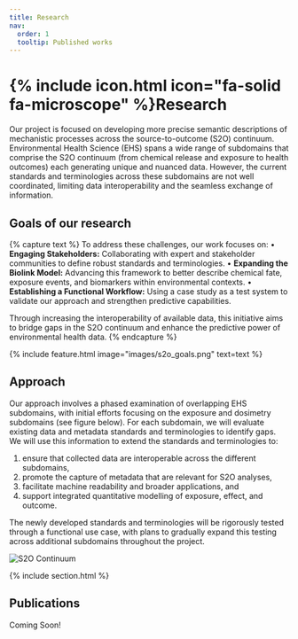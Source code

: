 ```yaml
---
title: Research
nav:
  order: 1
  tooltip: Published works
---
```


# {% include icon.html icon="fa-solid fa-microscope" %}Research

Our project is focused on developing more precise semantic descriptions of mechanistic processes across the source-to-outcome (S2O) continuum. Environmental Health Science (EHS) spans a wide range of subdomains that comprise the S2O continuum (from chemical release and exposure to health outcomes) each generating unique and nuanced data. However, the current standards and terminologies across these subdomains are not well coordinated, limiting data interoperability and the seamless exchange of information.

## Goals of our research
{% capture text %}
To address these challenges, our work focuses on:
	•	**Engaging Stakeholders:** Collaborating with expert and stakeholder communities to define robust standards and terminologies.
	•	**Expanding the Biolink Model:** Advancing this framework to better describe chemical fate, exposure events, and biomarkers within environmental contexts.
	•	**Establishing a Functional Workflow:** Using a case study as a test system to validate our approach and strengthen predictive capabilities.

Through increasing the interoperability of available data, this initiative aims to bridge gaps in the S2O continuum and enhance the predictive power of environmental health data.
{% endcapture %}

{% include feature.html image="images/s2o_goals.png" text=text %}

## Approach

Our approach involves a phased examination of overlapping EHS subdomains, with initial efforts focusing on the exposure and dosimetry subdomains (see figure below). For each subdomain, we will evaluate existing data and metadata standards and terminologies to identify gaps. We will use this information to extend the standards and terminologies to:
  1. ensure that collected data are interoperable across the different subdomains,
  2. promote the capture of metadata that are relevant for S2O analyses,
  3. facilitate machine readability and broader applications, and
  4. support integrated quantitative modelling of exposure, effect, and outcome.

The newly developed standards and terminologies will be rigorously tested through a functional use case, with plans to gradually expand this testing across additional subdomains throughout the project.

![S2O Continuum](/images/s2o_continuum.png)

{% include section.html %}

## Publications

Coming Soon!
